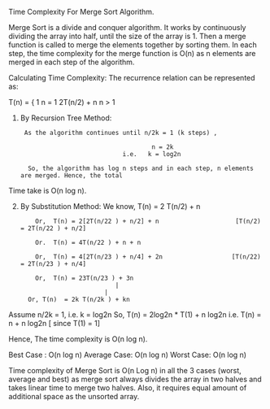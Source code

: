 Time Complexity For Merge Sort Algorithm.

Merge Sort is a divide and conquer algorithm. It works by continuously dividing the array into half, until the size of the array is 1. Then a merge function is called to merge the elements together by sorting them.
In each step, the time complexity for the merge function is O(n) as n elements are merged in each step of the algorithm.

Calculating Time Complexity:
The recurrence relation can be represented as:

  T(n) = { 1                          n = 1
                2T(n/2) + n         n > 1

1.	By Recursion Tree Method:
           
                                                   
                                              

        

         As the algorithm continues until n/2k = 1 (k steps) ,
                         
                                            n = 2k
                                    i.e.   k = log2n
 
          So, the algorithm has log n steps and in each step, n elements are merged. Hence, the total 
 Time take is O(n log n).

 2.   By Substitution  Method:
                   We know,
                       T(n) = 2 T(n/2) + n

              Or,  T(n) = 2[2T(n/22 ) + n/2] + n                     [T(n/2) = 2T(n/22 ) + n/2]

              Or.  T(n) = 4T(n/22 ) + n + n

              Or,  T(n) = 4[2T(n/23 ) + n/4] + 2n                   [T(n/22) = 2T(n/23 ) + n/4]

              Or,  T(n) = 23T(n/23 ) + 3n
                                    |
                                 |                   
            Or, T(n)  = 2k T(n/2k ) + kn

 Assume  n/2k = 1,
          i.e. k = log2n
 So,
            T(n) = 2log2n * T(1) +  n log2n
     i.e.  T(n) = n + n log2n                         [ since T(1) = 1]

Hence, The time complexity is O(n log n).

Best Case : O(n log n)
Average Case: O(n log n)
Worst Case: O(n log n)

Time complexity of Merge Sort is O(n Log n) in all the 3 cases (worst, average and best) as merge sort always divides the array in two halves and takes linear time to merge two halves. Also, it requires equal amount of additional space as the unsorted array.

